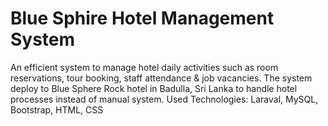 # Blue Sphire Hotel Management System	

An  efficient  system  to  manage  hotel  daily  activities  such  as  room reservations, tour booking, staff attendance & job vacancies. The system deploy to Blue Sphere Rock hotel in Badulla, Sri Lanka to handle hotel processes instead of manual system.
Used Technologies: Laraval, MySQL, Bootstrap, HTML, CSS

